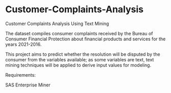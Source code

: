 # Customer-Complaints-Analysis
Customer Complaints Analysis Using Text Mining

The dataset compiles consumer complaints received by the Bureau of Consumer Financial Protection about financial products and services for the years 2021-2016. 

This project aims to predict whether the resolution will be disputed by the consumer from the variables available; as some variables are text, text mining techniques will be applied to derive input values for modeling. 

Requirements:

SAS Enterprise Miner
